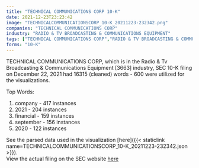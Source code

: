 ```yaml
---
title: "TECHNICAL COMMUNICATIONS CORP 10-K"
date: 2021-12-23T23:23:42
image: "TECHNICALCOMMUNICATIONSCORP_10-K_20211223-232342.png"
companies: "TECHNICAL COMMUNICATIONS CORP"
industry: "RADIO & TV BROADCASTING & COMMUNICATIONS EQUIPMENT"
tags: ["TECHNICAL COMMUNICATIONS CORP","RADIO & TV BROADCASTING & COMMUNICATIONS EQUIPMENT","12-22-2021","10-K"]
forms: "10-K"
---
```

TECHNICAL COMMUNICATIONS CORP, which is in the Radio & Tv Broadcasting & Communications Equipment [3663] industry, SEC 10-K filing on December 22, 2021 had 16315 (cleaned) words - 600 were utilized for the visualizations.

Top Words:
1. company - 417 instances
2. 2021 - 204 instances
3. financial - 159 instances
4. september - 156 instances
5. 2020 - 122 instances


See the parsed data used in the visualization [here]({{< staticlink name=TECHNICALCOMMUNICATIONSCORP_10-K_20211223-232342.json >}}).  
View the actual filing on the SEC website [here](https://www.sec.gov/Archives/edgar/data/96699/0001171843-21-008672.txt)